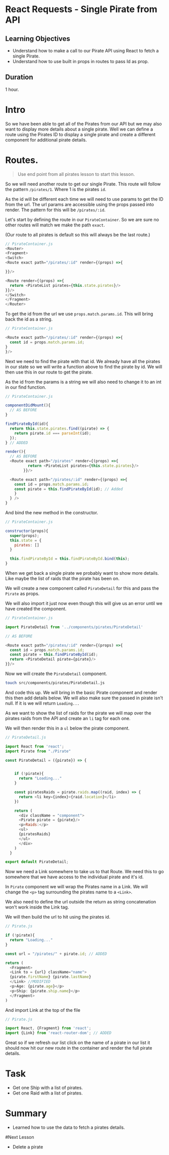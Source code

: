 # React Requests - Single Pirate from API

## Learning Objectives

- Understand how to make a call to our Pirate API using React to fetch a single Pirate.
- Understand how to use built in props in routes to pass Id as prop.


## Duration
1 hour.

# Intro

So we have been able to get all of the Pirates from our API but we may also want to display more details about a single pirate. Well we can define a route using the Pirates ID to display a single pirate and create a different component for additional pirate details.

# Routes.

> Use end point from all pirates lesson to start this lesson.

So we will need another route to get our single Pirate. This route will follow the pattern `/pirates/1`. Where 1 is the pirates `id`.

As the id will be different each time we will need to use params to get the ID from the url. The url params are accessible using the props passed into render. The pattern for this will be `/pirates/:id`.

Let's start by defining the route in our `PirateContainer`. So we are sure no other routes will match we make the path `exact`.

(Our route to all pirates is default so this will always be the last route.)

```js
// PirateContainer.js
<Router>
<Fragment>
<Switch>
<Route exact path="/pirates/:id" render={(props) =>{

}}/>

<Route render={(props) =>{
  return <PirateList pirates={this.state.pirates}/>
}}/>
</Switch>
</Fragment>
</Router>
```

To get the id from the url we use `props.match.params.id`. This will bring back the id as a string.

```js
// PirateContainer.js

<Route exact path="/pirates/:id" render={(props) =>{
  const id = props.match.params.id;
}
}/>
```

Next we need to find the pirate with that id. We already have all the pirates in our state so we will write a function above to find the pirate by id. We will then use this in our route to get the pirate.

As the id from the params is a string we will also need to change it to an int in our find function.

```js
// PirateContainer.js

componentDidMount(){
  // AS BEFORE
}

findPirateById(id){
  return this.state.pirates.find((pirate) => {
    return pirate.id === parseInt(id);
  });
} // ADDED

render(){
  // AS BEFORE
  <Route exact path="/pirates" render={(props) =>{
          return <PirateList pirates={this.state.pirates}/>
        }}/>

  <Route exact path="/pirates/:id" render={(props) =>{
    const id = props.match.params.id;
    const pirate = this.findPirateById(id); // Added
    }
  } />
}
```

And bind the new method in the constructor.

```js
// PirateContainer.js

constructor(props){
  super(props);
  this.state = {
    pirates: []
  }

  this.findPirateById = this.findPirateById.bind(this);
}
```

When we get back a single pirate we probably want to show more details. Like maybe the list of raids that the pirate has been on.

We will create a new component called `PirateDetail` for this and pass the `Pirate` as props.

We will also import it just now even though this will give us an error until we have created the component.


```js
// PirateContainer.js

import PirateDetail from '../components/pirates/PirateDetail'

// AS BEFORE

<Route exact path="/pirates/:id" render={(props) =>{
  const id = props.match.params.id;
  const pirate = this.findPirateById(id);
  return <PirateDetail pirate={pirate}/>
}}/>

```

Now we will create the `PirateDetail` component.

```bash
touch src/components/pirates/PirateDetail.js

```

And code this up. We will bring in the basic Pirate component and render this then add details below. We will also make sure the passed in pirate isn't null. If it is we will return `Loading...`

As we want to show the list of raids for the pirate we will map over the pirates raids from the API and create an `li` tag for each one.

We will then render this in a `ul` below the pirate component.



```js
// PirateDetail.js

import React from 'react';
import Pirate from "./Pirate"

const PirateDetail = ({pirate}) => {


    if (!pirate){
      return "Loading..."
    }

    const piratesRaids = pirate.raids.map((raid, index) => {
      return <li key={index}>{raid.location}</li>
    })

    return (
      <div className = "component">
      <Pirate pirate = {pirate}/>
      <p>Raids:</p>
      <ul>
      {piratesRaids}
      </ul>
      </div>
    )
  }

export default PirateDetail;


```

Now we need a Link somewhere to take us to that Route. We need this to go somewhere that we have access to the individual pirate and it's id.

In `Pirate` component we will wrap the Pirates name in a Link. We will change the `<p>` tag surrounding the pirates name to a `<Link>`.

We also need to define the url outside the return as string concatenation won't work inside the Link tag.

We will then build the url to hit using the pirates id.

```js
// Pirate.js

if (!pirate){
  return "Loading..."
}

const url = "/pirates/" + pirate.id; // ADDED

return (
  <Fragment>
  <Link to = {url} className="name">
  {pirate.firstName} {pirate.lastName}
  </Link> //MODIFIED
  <p>Age: {pirate.age}</p>
  <p>Ship: {pirate.ship.name}</p>
  </Fragment>
)
```

And import Link at the top of the file

```js
// Pirate.js

import React, {Fragment} from 'react';
import {Link} from 'react-router-dom'; // ADDED

```
Great so if we refresh our list click on the name of a pirate in our list it should now hit our new route in the container and render the full pirate details.

# Task
 - Get one Ship with a list of pirates.
 - Get one Raid with a list of pirates.

# Summary
- Learned how to use the data to fetch a pirates details.

#Next Lesson
- Delete a pirate
